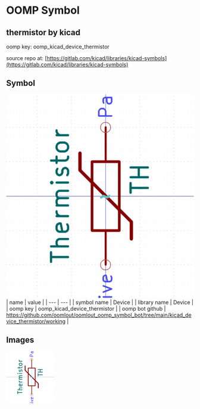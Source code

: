 # OOMP Symbol  
## thermistor  by kicad  
  
oomp key: oomp_kicad_device_thermistor  
  
source repo at: [https://gitlab.com/kicad/libraries/kicad-symbols](https://gitlab.com/kicad/libraries/kicad-symbols)  
## Symbol  
  
[![working.png](working_600.png)](working.png)  
| name | value | 
| --- | --- | 
| symbol name | Device | 
| library name | Device | 
| oomp key | oomp_kicad_device_thermistor | 
| oomp bot github | https://github.com/oomlout/oomlout_oomp_symbol_bot/tree/main/kicad_device_thermistor/working | 
## Images  
  
[![working.png](working_140.png)](working.png)  
